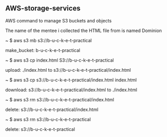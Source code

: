## AWS-storage-services

AWS command to manage S3 buckets and objects

The name of the mentee i collected the HTML file from is named Dominion

~ $ aws s3 mb s3://b-u-c-k-e-t-practical

make_bucket: b-u-c-k-e-t-practical

~ $ aws s3 cp index.html S3://b-u-c-k-e-t-practical

upload: ./index.html to s3://b-u-c-k-e-t-practical/index.html 

~ $ aws s3 cp s3://b-u-c-k-e-t-practical/index.html index.html 

download: s3://b-u-c-k-e-t-practical/index.html to ./index.html

~ $ aws s3 rm s3://b-u-c-k-e-t-practical/index.html

delete: s3://b-u-c-k-e-t-practical/index.html

~ $ aws s3 rm s3://b-u-c-k-e-t-practical

delete: s3://b-u-c-k-e-t-practical

